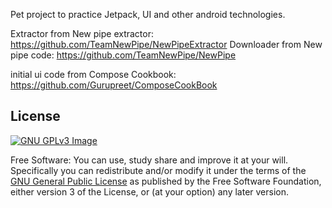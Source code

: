 
Pet project to practice Jetpack, UI and other android technologies.



Extractor from New pipe extractor: https://github.com/TeamNewPipe/NewPipeExtractor
Downloader from New pipe code: https://github.com/TeamNewPipe/NewPipe

initial ui code from Compose Cookbook: https://github.com/Gurupreet/ComposeCookBook

## License
[![GNU GPLv3 Image](https://www.gnu.org/graphics/gplv3-127x51.png)](https://www.gnu.org/licenses/gpl-3.0.en.html)  

Free Software: You can use, study share and improve it at your
will. Specifically you can redistribute and/or modify it under the terms of the
[GNU General Public License](https://www.gnu.org/licenses/gpl.html) as
published by the Free Software Foundation, either version 3 of the License, or
(at your option) any later version.  

